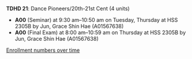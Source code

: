 **TDHD 21**: Dance Pioneers/20th-21st Cent (4 units)

- **A00** (Seminar) at 9:30 am–10:50 am on Tuesday, Thursday at HSS 2305B by Jun, Grace Shin Hae (A01567638)
- **A00** (Final Exam) at 8:00 am–10:59 am on Thursday at HSS 2305B by Jun, Grace Shin Hae (A01567638)

[Enrollment numbers over time](./TDHD21.tsv)
